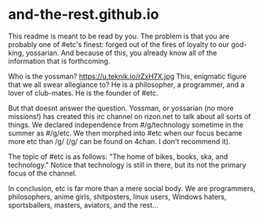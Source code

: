 # and-the-rest.github.io
This readme is meant to be read by you. The problem is that you are probably one of #etc's finest: forged out of the fires of loyalty to our god-king, yossarian. And because of this, you already know all of the information that is forthcoming.

Who is the yossman? https://u.teknik.io/rZxH7X.jpg This, enigmatic figure that we all swear allegiance to? 
He is a philosopher, a programmer, and a lover of club-mates. He is the founder of #etc.

But that doesnt answer the question. Yossman, or yossarian (no more missions!) has created this irc channel on rizon.net to talk about all sorts of things. We declared independence from #/g/technology sometime in the summer as #/g/etc. We then morphed into #etc when our focus became more etc than /g/ (/g/ can be found on 4chan. I don't recommend it). 

The topic of #etc is as follows: "The home of bikes, books, ska, and technology." Notice that technology is still in there, but its not the primary focus of the channel. 

In conclusion, etc is far more than a mere social body. We are programmers, philosophers, anime girls, shitposters, linux users, Windows haters, sportsballers, masters, aviators, and the rest...
